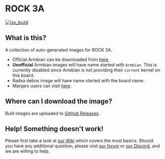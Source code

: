 # ROCK 3A
[![iso_build](https://github.com/radxa-build/rock-3a/workflows/Build/badge.svg)](https://github.com/radxa-build/rock-3a/actions/workflows/build.yml)

## What is this?

A collection of auto-generated images for ROCK 3A.


* Official Armbian can be downloaded from [here](https://www.armbian.com/rock-3a/).
* **Unofficial** Armbian images will have name started with `Armbian`. This is currently disabled since Armbian is not providing their `current` kernel on this board. 
* Radxa debos image will have name started with the board name.
* Manjaro users can visit [here](https://github.com/manjaro-arm/rock3-a-images).

## Where can I download the image?

Built images are uploaded to [GitHub Releases](https://github.com/radxa-build/rock-3a/releases/latest).

## Help! Something doesn't work!

Please first take a look at [our Wiki](https://wiki.radxa.com/Home) which covers the most basics.
Should you have any additional question, please visit [our forum](https://rock.sh/go) or [our Discord](https://rock.sh/go), and we are willing to help.
